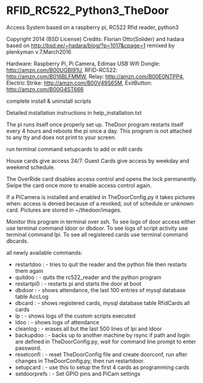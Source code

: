 # RFID_RC522_Python3_TheDoor
Access System based on a raspberry pi, RC522 Rfid reader, python3

Copyright 2014 (BSD License) Credits:  Florian Otto(Solider) and hadara
based on http://bsd.ee/~hadara/blog/?p=1017&cpage=1
remixed by plenkyman	v.7.March2016

Hardware:
Raspberry Pi, Pi Camera, Edimax USB Wifi Dongle: http://amzn.com/B00UGBI91U,
RFID-RC522: http://amzn.com/B016BLFMMW,
Relay: http://amzn.com/B00E0NTPP4,
Electric Strike: http://amzn.com/B00V49S65M,
ExitButton:  http://amzn.com/B00G4ST666

complete install & uninstall scripts

Detailed installation instructions in help_installation.txt

The pi runs itself once properly set up.
TheDoor program restarts itself every 4 hours and reboots the pi once a day.
This program is not attached to any tty and does not print to your screen.

run terminal command setupcards to add or edit cards

House cards give access 24/7.
Guest Cards give access by weekday and weekend schedule.

The OverRide card disables access control and opens the lock permanently.
Swipe the card once more to enable access control again.

If a PiCamera is installed and enabled in TheDoorConfig.py it takes pictures when:
access is denied because of a revoked, out of schedule or unknown card.
Pictures are stored in ~/thedoor/images.

Monitor this program in terminal over ssh.
To see logs of door access either use terminal command ldoor or dbdoor.
To see logs of script activity use terminal command lpi.
To see all registered cards use terminal command dbcards.

all newly available commands:

- restartdoo	 : - tries to quit the reader and the python file then restarts them again
- quitdoo	 : - quits the rc522_reader and the python program
- restartpi0	 : - restarts pi and starts the door at boot 
- dbdoor	 : - shows attendance, the last 100 entries of mysql database table AccLog 
- dbcard	 : - shows registered cards, mysql database table RfidCards all cards
- lp		 : - shows logs of the custom scripts executed   
- ldoo		 : - shows logs of attendance
- cleanlog	 : - erases all but the last 500 lines of lpi and ldoor
- backupdoo	 : - backs up to another machine by rsync if path and login are defined in TheDoorConfig.py,
			wait for command line prompt to enter password.
- resetconfi	 : - reset TheDoorConfig file and create doorconf, run after changes in TheDoorConfig.py,
			then run restartdoor.
- setupcard	 : - use this to setup the first 4 cards as programming cards	
- setdoorprefs	 : - Set GPIO pins and PiCam settings
